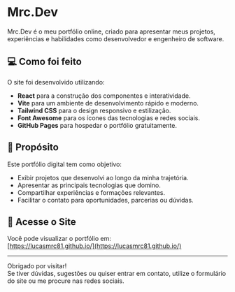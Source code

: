 # Mrc.Dev

Mrc.Dev é o meu portfólio online, criado para apresentar meus projetos, experiências e habilidades como desenvolvedor e engenheiro de software.

## 💻 Como foi feito

O site foi desenvolvido utilizando:

- **React** para a construção dos componentes e interatividade.
- **Vite** para um ambiente de desenvolvimento rápido e moderno.
- **Tailwind CSS** para o design responsivo e estilização.
- **Font Awesome** para os ícones das tecnologias e redes sociais.
- **GitHub Pages** para hospedar o portfólio gratuitamente.

## 📍 Propósito

Este portfólio digital tem como objetivo:

- Exibir projetos que desenvolvi ao longo da minha trajetória.
- Apresentar as principais tecnologias que domino.
- Compartilhar experiências e formações relevantes.
- Facilitar o contato para oportunidades, parcerias ou dúvidas.

## 🔗 Acesse o Site

Você pode visualizar o portfólio em:  
[https://lucasmrc81.github.io/](https://lucasmrc81.github.io/)

---

Obrigado por visitar!  
Se tiver dúvidas, sugestões ou quiser entrar em contato, utilize o formulário do site ou me procure nas redes sociais.
